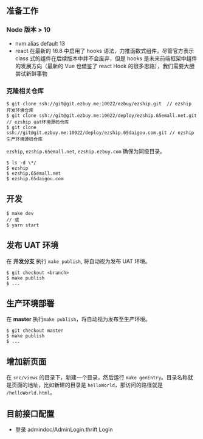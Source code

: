 ## 准备工作

### Node 版本 > 10

-   nvm alias default 13
-   react 在最新的 16.8 中启用了 hooks 语法，力推函数式组件，尽管官方表示 class 式的组件在后续版本中并不会废弃，但是 hooks 是未来前端框架中组件的发展方向（最新的 Vue 也借鉴了 react Hook 的很多思路），我们需要大胆尝试新鲜事物

### 克隆相关仓库

    $ git clone ssh://git@git.ezbuy.me:10022/ezbuy/ezship.git  // ezship 开发环境仓库
    $ git clone ssh://git@git.ezbuy.me:10022/deploy/ezship.65emall.net.git  // ezship uat环境源码仓库
    $ git clone ssh://git@git.ezbuy.me:10022/deploy/ezship.65daigou.com.git // ezship 生产环境源码仓库

`ezship`, `ezship.65emall.net`, `ezship.ezbuy.com` 确保为同级目录。

    $ ls -d \*/
    $ ezship
    $ ezship.65emall.net
    $ ezship.65daigou.com

## 开发

```
$ make dev
// 或
$ yarn start
```

## 发布 UAT 环境

在 **开发分支** 执行 `make publish`, 将自动视为发布 UAT 环境。

    $ git checkout <branch>
    $ make publish
    $ ...

## 生产环境部署

在 **master** 执行`make publish`，将自动视为发布至生产环境。

    $ git checkout master
    $ make publish
    $ ...

## 增加新页面

在 `src/views` 的目录下，新建一个目录，然后运行 `make genEntry`。目录名称就是页面的地址，比如新建的目录是 `helloWorld`，那访问的路径就是 `/helloWorld.html`。

## 目前接口配置

-   登录 admindoc/AdminLogin.thrift Login
